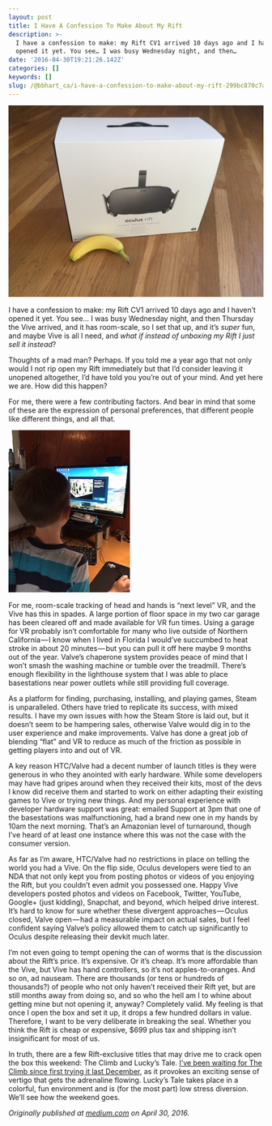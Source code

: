 ```yaml
---
layout: post
title: I Have A Confession To Make About My Rift
description: >-
  I have a confession to make: my Rift CV1 arrived 10 days ago and I haven’t
  opened it yet. You see… I was busy Wednesday night, and then…
date: '2016-04-30T19:21:26.142Z'
categories: []
keywords: []
slug: /@bbhart_ca/i-have-a-confession-to-make-about-my-rift-299bc870c7a4
---
```


![](/assets/1__JK__TfF5d1xFKJH__ofzj0Fg.jpeg)

I have a confession to make: my Rift CV1 arrived 10 days ago and I haven’t opened it yet. You see… I was busy Wednesday night, and then Thursday the Vive arrived, and it has room-scale, so I set that up, and it’s _super_ fun, and maybe Vive is all I need, and _what if instead of unboxing my Rift I just sell it instead_?

Thoughts of a mad man? Perhaps. If you told me a year ago that not only would I not rip open my Rift immediately but that I’d consider leaving it unopened altogether, I’d have told you you’re out of your mind. And yet here we are. How did this happen?

For me, there were a few contributing factors. And bear in mind that some of these are the expression of personal preferences, that different people like different things, and all that.

![](/assets/1__ll__Hz2FkfHBfNbIh__RH5YQ.jpeg)

For me, room-scale tracking of head and hands is “next level” VR, and the Vive has this in spades. A large portion of floor space in my two car garage has been cleared off and made available for VR fun times. Using a garage for VR probably isn’t comfortable for many who live outside of Northern California — I know when I lived in Florida I would’ve succumbed to heat stroke in about 20 minutes — but you can pull it off here maybe 9 months out of the year. Valve’s chaperone system provides peace of mind that I won’t smash the washing machine or tumble over the treadmill. There’s enough flexibility in the lighthouse system that I was able to place basestations near power outlets while still providing full coverage.

As a platform for finding, purchasing, installing, and playing games, Steam is unparalleled. Others have tried to replicate its success, with mixed results. I have my own issues with how the Steam Store is laid out, but it doesn’t seem to be hampering sales, otherwise Valve would dig in to the user experience and make improvements. Valve has done a great job of blending “flat” and VR to reduce as much of the friction as possible in getting players into and out of VR.

A key reason HTC/Valve had a decent number of launch titles is they were generous in who they anointed with early hardware. While some developers may have had gripes around when they received their kits, most of the devs I know did receive them and started to work on either adapting their existing games to Vive or trying new things. And my personal experience with developer hardware support was great: emailed Support at 3pm that one of the basestations was malfunctioning, had a brand new one in my hands by 10am the next morning. That’s an Amazonian level of turnaround, though I’ve heard of at least one instance where this was not the case with the consumer version.

As far as I’m aware, HTC/Valve had no restrictions in place on telling the world you had a Vive. On the flip side, Oculus developers were tied to an NDA that not only kept you from posting photos or videos of you enjoying the Rift, but you couldn’t even admit you possessed one. Happy Vive developers posted photos and videos on Facebook, Twitter, YouTube, Google+ (just kidding), Snapchat, and beyond, which helped drive interest. It’s hard to know for sure whether these divergent approaches — Oculus closed, Valve open — had a measurable impact on actual sales, but I feel confident saying Valve’s policy allowed them to catch up significantly to Oculus despite releasing their devkit much later.

I’m not even going to tempt opening the can of worms that is the discussion about the Rift’s price. It’s expensive. Or it’s cheap. It’s more affordable than the Vive, but Vive has hand controllers, so it’s not apples-to-oranges. And so on, ad nauseam. There are thousands (or tens or hundreds of thousands?) of people who not only haven’t received their Rift yet, but are still months away from doing so, and so who the hell am I to whine about getting mine but not opening it, anyway? Completely valid. My feeling is that once I open the box and set it up, it drops a few hundred dollars in value. Therefore, I want to be very deliberate in breaking the seal. Whether you think the Rift is cheap or expensive, $699 plus tax and shipping isn’t insignificant for most of us.

In truth, there are a few Rift-exclusive titles that may drive me to crack open the box this weekend: The Climb and Lucky’s Tale. [I’ve been waiting for The Climb since first trying it last December](http://www.roadtovr.com/crytek-unveils-new-oculus-exclusive-vr-game-climb/), as it provokes an exciting sense of vertigo that gets the adrenaline flowing. Lucky’s Tale takes place in a colorful, fun environment and is (for the most part) low stress diversion. We’ll see how the weekend goes.

_Originally published at_ [_medium.com_](https://medium.com/@bbhart/i-have-a-confession-to-make-about-my-rift-56d256632c14) _on April 30, 2016._
